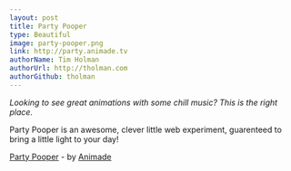 ```yaml
---
layout: post
title: Party Pooper
type: Beautiful
image: party-pooper.png
link: http://party.animade.tv
authorName: Tim Holman
authorUrl: http://tholman.com
authorGithub: tholman
---
```


_Looking to see great animations with some chill music? This is the right place._

Party Pooper is an awesome, clever little web experiment, guarenteed to bring a little light to your day!

[Party Pooper](http://party.animade.tv) - by [Animade](http://animade.tv)
